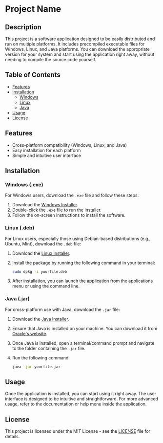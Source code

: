  
# Project Name

## Description
This project is a software application designed to be easily distributed and run on multiple platforms. It includes precompiled executable files for Windows, Linux, and Java platforms. You can download the appropriate version for your system and start using the application right away, without needing to compile the source code yourself.

## Table of Contents
- [Features](#features)
- [Installation](#installation)
  - [Windows](#windows)
  - [Linux](#linux)
  - [Java](#java)
- [Usage](#usage)
- [License](#license)

## Features
- Cross-platform compatibility (Windows, Linux, and Java)
- Easy installation for each platform
- Simple and intuitive user interface

## Installation

### Windows (.exe)
For Windows users, download the `.exe` file and follow these steps:
1. Download the [Windows Installer](path/to/yourfile.exe).
2. Double-click the `.exe` file to run the installer.
3. Follow the on-screen instructions to install the software.

### Linux (.deb)
For Linux users, especially those using Debian-based distributions (e.g., Ubuntu, Mint), download the `.deb` file:
1. Download the [Linux Installer](path/to/yourfile.deb).
2. Install the package by running the following command in your terminal:

    ```bash
    sudo dpkg -i yourfile.deb
    ```

3. After installation, you can launch the application from the applications menu or using the command line.

### Java (.jar)
For cross-platform use with Java, download the `.jar` file:
1. Download the [Java Installer](path/to/yourfile.jar).
2. Ensure that Java is installed on your machine. You can download it from [Oracle's website](https://www.oracle.com/java/technologies/javase-jdk11-downloads.html).
3. Once Java is installed, open a terminal/command prompt and navigate to the folder containing the `.jar` file.
4. Run the following command:

    ```bash
    java -jar yourfile.jar
    ```

## Usage
Once the application is installed, you can start using it right away. The user interface is designed to be intuitive and straightforward. For more advanced usage, refer to the documentation or help menu inside the application.

## License
This project is licensed under the MIT License - see the [LICENSE](LICENSE) file for details.

